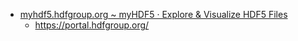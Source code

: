 - [myhdf5.hdfgroup.org ~ myHDF5 · Explore & Visualize HDF5 Files](https://myhdf5.hdfgroup.org/)
  - https://portal.hdfgroup.org/
